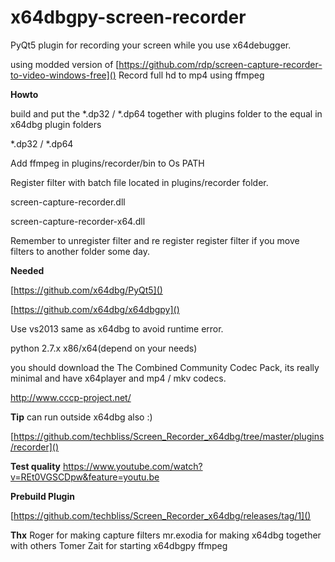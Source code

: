 # x64dbgpy-screen-recorder

PyQt5 plugin for recording your screen while you use x64debugger.

using modded version of [https://github.com/rdp/screen-capture-recorder-to-video-windows-free]()
Record full hd to mp4 using ffmpeg


**Howto**

build and put the *.dp32 / *.dp64 together with plugins folder to the equal in x64dbg plugin folders 

*.dp32 / *.dp64

Add ffmpeg in  plugins/recorder/bin to Os PATH

Register filter with batch file located in plugins/recorder folder.

screen-capture-recorder.dll

screen-capture-recorder-x64.dll

Remember to unregister filter and re register register filter if you move filters to another folder some day.




**Needed**

[https://github.com/x64dbg/PyQt5]()

[https://github.com/x64dbg/x64dbgpy]()

Use vs2013 same as x64dbg to avoid runtime error.

python 2.7.x x86/x64(depend on your needs)

you should download the The Combined Community Codec Pack, its really minimal and have x64player and mp4 / mkv codecs.

http://www.cccp-project.net/




**Tip**
can run outside x64dbg also :)

[https://github.com/techbliss/Screen_Recorder_x64dbg/tree/master/plugins/recorder]()




**Test quality**
https://www.youtube.com/watch?v=REt0VGSCDpw&feature=youtu.be



**Prebuild Plugin**

[https://github.com/techbliss/Screen_Recorder_x64dbg/releases/tag/1]()

**Thx**
Roger for making capture filters
mr.exodia for making x64dbg together with others
Tomer Zait for starting x64dbgpy
ffmpeg



